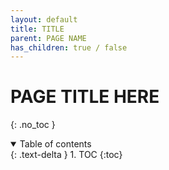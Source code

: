 ```yaml
---
layout: default
title: TITLE
parent: PAGE NAME
has_children: true / false
---
```


# PAGE TITLE HERE
{: .no_toc }

<details open markdown="block">
  <summary>
    Table of contents
  </summary>
  {: .text-delta }
1. TOC
{:toc}
</details>
